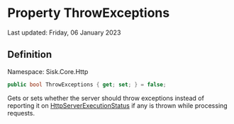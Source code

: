 # Property ThrowExceptions
Last updated: Friday, 06 January 2023

## Definition
Namespace: Sisk.Core.Http

```csharp
public bool ThrowExceptions { get; set; } = false;
```

Gets or sets whether the server should throw exceptions instead of reporting it on [HttpServerExecutionStatus](/spec/Sisk/Core/Http/HttpServerExecutionStatus) if any is thrown while processing requests.

